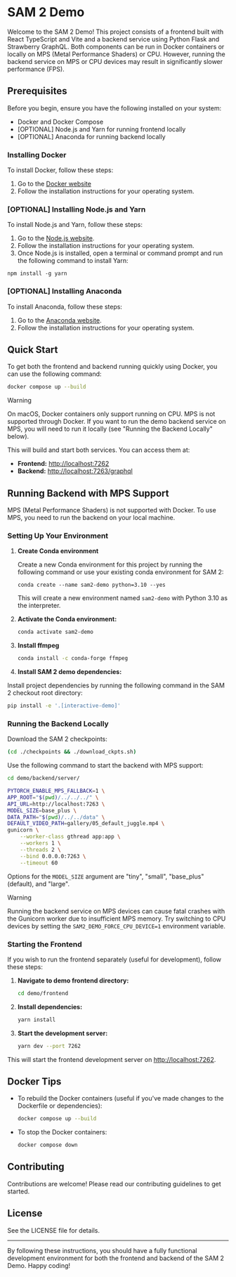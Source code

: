 # SAM 2 Demo

Welcome to the SAM 2 Demo! This project consists of a frontend built with React TypeScript and Vite and a backend service using Python Flask and Strawberry GraphQL. Both components can be run in Docker containers or locally on MPS (Metal Performance Shaders) or CPU. However, running the backend service on MPS or CPU devices may result in significantly slower performance (FPS).

## Prerequisites

Before you begin, ensure you have the following installed on your system:

- Docker and Docker Compose
- [OPTIONAL] Node.js and Yarn for running frontend locally
- [OPTIONAL] Anaconda for running backend locally

### Installing Docker

To install Docker, follow these steps:

1. Go to the [Docker website](https://www.docker.com/get-started)
2. Follow the installation instructions for your operating system.

### [OPTIONAL] Installing Node.js and Yarn

To install Node.js and Yarn, follow these steps:

1. Go to the [Node.js website](https://nodejs.org/en/download/).
2. Follow the installation instructions for your operating system.
3. Once Node.js is installed, open a terminal or command prompt and run the following command to install Yarn:

```
npm install -g yarn
```

### [OPTIONAL] Installing Anaconda

To install Anaconda, follow these steps:

1. Go to the [Anaconda website](https://www.anaconda.com/products/distribution).
2. Follow the installation instructions for your operating system.

## Quick Start

To get both the frontend and backend running quickly using Docker, you can use the following command:

```bash
docker compose up --build
```

> [!WARNING]
> On macOS, Docker containers only support running on CPU. MPS is not supported through Docker. If you want to run the demo backend service on MPS, you will need to run it locally (see "Running the Backend Locally" below).

This will build and start both services. You can access them at:

- **Frontend:** [http://localhost:7262](http://localhost:7262)
- **Backend:** [http://localhost:7263/graphql](http://localhost:7263/graphql)

## Running Backend with MPS Support

MPS (Metal Performance Shaders) is not supported with Docker. To use MPS, you need to run the backend on your local machine.

### Setting Up Your Environment

1. **Create Conda environment**

   Create a new Conda environment for this project by running the following command or use your existing conda environment for SAM 2:

   ```
   conda create --name sam2-demo python=3.10 --yes
   ```

   This will create a new environment named `sam2-demo` with Python 3.10 as the interpreter.

2. **Activate the Conda environment:**

   ```bash
   conda activate sam2-demo
   ```

3. **Install ffmpeg**

   ```bash
   conda install -c conda-forge ffmpeg
   ```

4. **Install SAM 2 demo dependencies:**

Install project dependencies by running the following command in the SAM 2 checkout root directory:

```bash
pip install -e '.[interactive-demo]'
```

### Running the Backend Locally

Download the SAM 2 checkpoints:

```bash
(cd ./checkpoints && ./download_ckpts.sh)
```

Use the following command to start the backend with MPS support:

```bash
cd demo/backend/server/
```

```bash
PYTORCH_ENABLE_MPS_FALLBACK=1 \
APP_ROOT="$(pwd)/../../../" \
API_URL=http://localhost:7263 \
MODEL_SIZE=base_plus \
DATA_PATH="$(pwd)/../../data" \
DEFAULT_VIDEO_PATH=gallery/05_default_juggle.mp4 \
gunicorn \
    --worker-class gthread app:app \
    --workers 1 \
    --threads 2 \
    --bind 0.0.0.0:7263 \
    --timeout 60
```

Options for the `MODEL_SIZE` argument are "tiny", "small", "base_plus" (default), and "large".

> [!WARNING]
> Running the backend service on MPS devices can cause fatal crashes with the Gunicorn worker due to insufficient MPS memory. Try switching to CPU devices by setting the `SAM2_DEMO_FORCE_CPU_DEVICE=1` environment variable.

### Starting the Frontend

If you wish to run the frontend separately (useful for development), follow these steps:

1. **Navigate to demo frontend directory:**

   ```bash
   cd demo/frontend
   ```

2. **Install dependencies:**

   ```bash
   yarn install
   ```

3. **Start the development server:**

   ```bash
   yarn dev --port 7262
   ```

This will start the frontend development server on [http://localhost:7262](http://localhost:7262).

## Docker Tips

- To rebuild the Docker containers (useful if you've made changes to the Dockerfile or dependencies):

  ```bash
  docker compose up --build
  ```

- To stop the Docker containers:

  ```bash
  docker compose down
  ```

## Contributing

Contributions are welcome! Please read our contributing guidelines to get started.

## License

See the LICENSE file for details.

---

By following these instructions, you should have a fully functional development environment for both the frontend and backend of the SAM 2 Demo. Happy coding!

